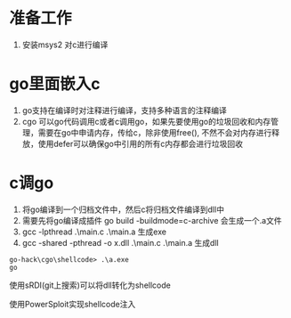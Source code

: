 
# 准备工作

1. 安装msys2 对c进行编译

# go里面嵌入c

1. go支持在编译时对注释进行编译，支持多种语言的注释编译
2. cgo 可以go代码调用c或者c调用go，如果先要使用go的垃圾回收和内存管理，需要在go中申请内存，传给c，除非使用free(), 不然不会对内存进行释放，使用defer可以确保go中引用的所有c内存都会进行垃圾回收

# c调go

1. 将go编译到一个归档文件中，然后c将归档文件编译到dll中
2. 需要先将go编译成插件  go build -buildmode=c-archive   会生成一个.a文件
3.  gcc -lpthread .\main.c .\main.a  生成exe
4.  gcc -shared -pthread -o x.dll .\main.c .\main.a  生成dll


```
go-hack\cgo\shellcode> .\a.exe
go
```

使用sRDI(git上搜索)可以将dll转化为shellcode

使用PowerSploit实现shellcode注入